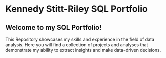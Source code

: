 # Kennedy Stitt-Riley SQL Portfolio

## Welcome to my SQL Portfolio!

This Repository showcases my skills and experience in the field of data analysis. 
Here you will find a collection of projects and analyses that demonstrate my 
ability to extract insights and make data-driven decisions.


